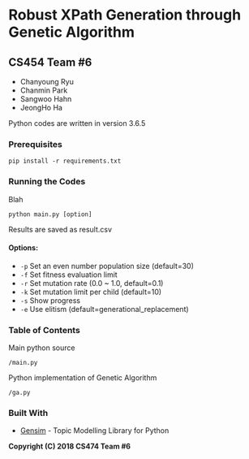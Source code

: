 # Robust XPath Generation through Genetic Algorithm

## CS454 Team #6
- Chanyoung Ryu
- Chanmin Park
- Sangwoo Hahn
- JeongHo Ha

Python codes are written in version 3.6.5

### Prerequisites

```
pip install -r requirements.txt
```


### Running the Codes
Blah
```
python main.py [option]
```
Results are saved as result.csv

#### Options:
- ```-p``` Set an even number population size (default=30)
- ```-f``` Set fitness evaluation limit
- ```-r``` Set mutation rate (0.0 ~ 1.0, default=0.1)
- ```-k``` Set mutation limit per child (default=10)
- ```-s``` Show progress
- ```-e``` Use elitism (default=generational_replacement)


### Table of Contents
Main python source
```
/main.py
```
Python implementation of Genetic Algorithm
```
/ga.py
```


### Built With

* [Gensim](https://github.com/RaRe-Technologies/gensim) - Topic Modelling Library for Python


**Copyright (C) 2018 CS474 Team #6**
